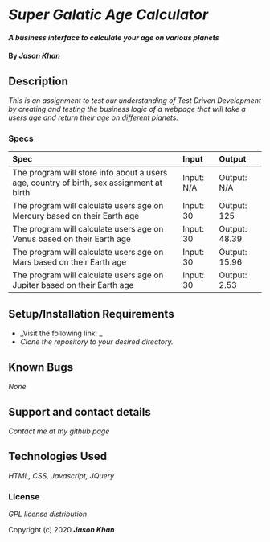 # _Super Galatic Age Calculator_

#### _A business interface to calculate your age on various planets_

#### By _**Jason Khan**_

## Description

_This is an assignment to test our understanding of Test Driven Development by creating and testing the business logic of a webpage that will take a users age and return their age on different planets._

### Specs
| Spec | Input | Output |
| :-------------     | :------------- | :------------- |
| The program will store info about a users age, country of birth, sex assignment at birth  | Input: N/A | Output: N/A |
| The program will calculate users age on Mercury based on their Earth age | Input: 30 | Output: 125 |
| The program will calculate users age on Venus based on their Earth age | Input: 30 | Output: 48.39 |
| The program will calculate users age on Mars based on their Earth age | Input: 30 | Output: 15.96 |
| The program will calculate users age on Jupiter based on their Earth age | Input: 30 | Output: 2.53 |


## Setup/Installation Requirements

* _Visit the following link: _
* _Clone the repository to your desired directory._

## Known Bugs

_None_

## Support and contact details

_Contact me at my github page_

## Technologies Used

_HTML, CSS, Javascript, JQuery_

### License

*GPL license distribution*

Copyright (c) 2020 **_Jason Khan_**
